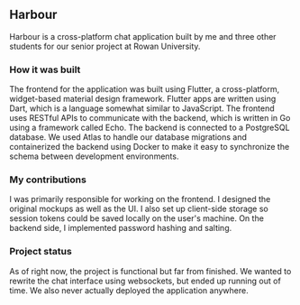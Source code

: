 ## Harbour
Harbour is a cross-platform chat application built by me and three other students for our senior project at Rowan University.

### How it was built

The frontend for the application was built using Flutter, a cross-platform, widget-based material design framework. Flutter apps are written using Dart, which is a language somewhat similar to JavaScript. The frontend uses RESTful APIs to communicate with the backend, which is written in Go using a framework called Echo. The backend is connected to a PostgreSQL database. We used Atlas to handle our database migrations and containerized the backend using Docker to make it easy to synchronize the schema between development environments.

### My contributions

I was primarily responsible for working on the frontend. I designed the original mockups as well as the UI. I also set up client-side storage so session tokens could be saved locally on the user's machine. On the backend side, I implemented password hashing and salting.

### Project status

As of right now, the project is functional but far from finished. We wanted to rewrite the chat interface using websockets, but ended up running out of time. We also never actually deployed the application anywhere.